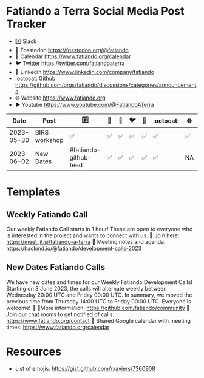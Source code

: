 
# Fatiando a Terra Social Media Post Tracker

- :hash: Slack
- 🦣 Fosstodon https://fosstodon.org/@fatiando
- :calendar: Calendar https://www.fatiando.org/calendar
- :bird: Twitter https://twitter.com/fatiandoaterra
- :briefcase: LinkedIn https://www.linkedin.com/company/fatiando
- :octocat: Github  https://github.com/orgs/fatiando/discussions/categories/announcements
- :globe_with_meridians: Website https://www.fatiando.org
- :arrow_forward: Youtube https://www.youtube.com/@FatiandoATerra

| Date       | Post          | :hash: | 🦣 | :calendar: | :bird: | :briefcase: | :octocat: | :globe_with_meridians: | :arrow_forward: |
|------------|---------------|--------|----|------------|---------|-------------|------------|------------------------|------------------|
| 2023-05-30 | BIRS workshop | ✅    | ✅   | ✅       | ✅    | ✅          | ✅        |    ✅                   | NA               |
|2023-06-02|New Dates| #fatiando-github-feed|✅   | ✅  |✅|✅|✅|NA|NA


# Templates

## Weekly Fatiando Call
Our weekly Fatiando Call starts in 1 hour! These are open to everyone who is interested in the project and wants to connect with us.
:calling: Join here: https://meet.jit.si/fatiando-a-terra
:memo: Meeting notes and agenda: https://hackmd.io/@fatiando/development-calls-2023

## New Dates Fatiando Calls
We have new dates and times for our Weekly Fatiando Development Calls! Starting on 3 June 2023, the calls will alternate weekly between Wednesday 20:00 UTC and Friday 00:00 UTC.
In summary, we moved the previous time from Thursday 14:00 UTC to Friday 00:00 UTC. 
Everyone is welcome! 🤝 
📍More information: https://github.com/fatiando/community
💬  Join our chat rooms to get notified of calls: https://www.fatiando.org/contact
📆 Shared Google calendar with meeting times: https://www.fatiando.org/calendar

# Resources

- List of emojis: https://gist.github.com/rxaviers/7360908
